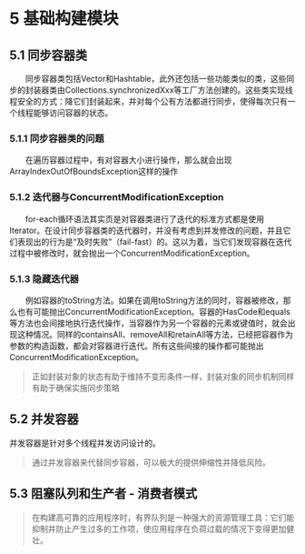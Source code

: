 # 5 基础构建模块
## 5.1 同步容器类
&emsp;&emsp;同步容器类包括Vector和Hashtable，此外还包括一些功能类似的类，这些同步的封装器类由Collections.synchronizedXxx等工厂方法创建的。这些类实现线程安全的方式：降它们封装起来，并对每个公有方法都进行同步，使得每次只有一个线程能够访问容器的状态。
### 5.1.1 同步容器类的问题
&emsp;&emsp;在遍历容器过程中，有对容器大小进行操作，那么就会出现ArrayIndexOutOfBoundsException这样的操作
### 5.1.2 迭代器与ConcurrentModificationException
&emsp;&emsp;for-each循环语法其实页是对容器类进行了迭代的标准方式都是使用Iterator。在设计同步容器类的迭代器时，并没有考虑到并发修改的问题，并且它们表现出的行为是“及时失败”（fail-fast）的。这以为着，当它们发现容器在迭代过程中被修改时，就会抛出一个ConcurrentModificationException。
### 5.1.3 隐藏迭代器
&emsp;&emsp;例如容器的toString方法。如果在调用toString方法的同时，容器被修改，那么也有可能抛出ConcurrentModificationException。容器的HasCode和equals等方法也会间接地执行迭代操作，当容器作为另一个容器的元素或键值时，就会出现这种情况。同样的containsAll、removeAll和retainAll等方法，已经把容器作为参数的构造函数，都会对容器进行迭代。所有这些间接的操作都可能抛出ConcurrentModificationException。

>正如封装对象的状态有助于维持不变形条件一样，封装对象的同步机制同样有助于确保实施同步策略

## 5.2 并发容器
并发容器是针对多个线程并发访问设计的。
> 通过并发容器来代替同步容器，可以极大的提供伸缩性并降低风险。

## 5.3 阻塞队列和生产者 - 消费者模式
> 在构建高可靠的应用程序时，有界队列是一种强大的资源管理工具：它们能抑制并防止产生过多的工作项，使应用程序在负荷过载的情况下变得更加健壮。